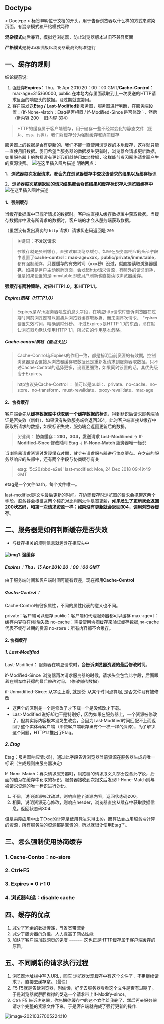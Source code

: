 ## Doctype

< Doctype > 标签申明位于文档的开头，用于告诉浏览器以什么样的方式来渲染页面，有混杂模式和严格模式两种

**混杂模式**向后兼容，模拟老浏览器，防止浏览器版本过旧不兼容页面

**严格模式**是将JS和排版以浏览器最高的标准运行



## 一、缓存的规则

结论提前说:

1. 强缓存**Expires**：Thu，15 Apr  2010  20：00：00  GMT/**Cache-Control**：max-age=315360000, public 在本地内存里面读取到上一次发送的HTTP请求里面的响应头的数据。没过期就直接用。
2. 客户端发送**Etag / Last-Modified**到服务器，服务器进行判断，在服务端设置：（If-None-Match：Etag是否相同  / if-Modified-Since 是否修改 ），然后 （新内容 200 ，旧内容 304）

> HTTP的缓存属于客户端缓存，用于储存一些不经常变化的静态文件（图片、css、js等）。我们将缓存分为强制缓存和协商缓存

服务器上的数据是会有更新的，我们不能一直使用浏览器的本地缓存，这样就只能一直使用旧数据。我们希望当服务器的数据发生更新时，浏览器会请求更新数据，如果服务器上的数据没有更新我们就使用本地数据，这样能节省因网络请求而产生的资源浪费。
![在这里插入图片描述](https://img-blog.csdnimg.cn/20210308194202184.png?x-oss-process=image/watermark,type_ZmFuZ3poZW5naGVpdGk,shadow_10,text_aHR0cHM6Ly9ibG9nLmNzZG4ubmV0L2FidWFuZGVu,size_16,color_FFFFFF,t_70)
明确两点：

1、**浏览器每次发起请求，都会先在浏览器缓存中查找该请求的结果以及缓存标识**

2、**浏览器每次拿到返回的请求结果都会将该结果和缓存标识存入浏览器缓存中**
![在这里插入图片描述](https://img-blog.csdnimg.cn/20210308194235693.png?x-oss-process=image/watermark,type_ZmFuZ3poZW5naGVpdGk,shadow_10,text_aHR0cHM6Ly9ibG9nLmNzZG4ubmV0L2FidWFuZGVu,size_16,color_FFFFFF,t_70)

#### 1、强制缓存

当缓存数据库中已有所请求的数据时。客户端直接从缓存数据库中获取数据。当缓存数据库中没有所请求的数据时，客户端的才会从服务端获取数据。

（虽然没有发出真实的 `http` 请求）请求状态码返回是 `200`

>关键词：**不发送请求**
>
>强缓存就是强制缓存，直接读取浏览器缓存。如果在服务器响应的头部字段中设置了**cache-control：max-age=xxx，public/private/immutable**，都有强制缓存，**只要缓存的有效时间（xxx秒）没过，就直接读取浏览器缓存**。如果是用户主动刷新页面，会发起http请求资源，有额外的请求消耗，但是如果设置的是immutable即使用户刷新也直接读取浏览器缓存。 

**强缓存有两种策略，对应HTTP1.0，和HTTP1.1。**

##### **Expires策略（HTTP1.0）**

>Expires是Web服务器响应消息头字段，在响应http请求时告诉浏览器在过期时间前浏览器可以直接从浏览器缓存取数据，而无需再次请求。
>Expires设置失效时间，精确到时分秒。 不过Expires 是HTTP 1.0的东西，现在默认浏览器均默认使用HTTP 1.1，所以它的作用基本忽略。

##### **Cache-control策略（重点关注）**

> Cache-Control与Expires的作用一致，都是指明当前资源的有效期，控制浏览器是否直接从浏览器缓存取数据还是重新发请求到服务器取数据。只不过Cache-Control的选择更多，设置更细致，如果同时设置的话，其优先级高于Expires。

>http协议头Cache-Control ： 值可以是public、private、no-cache、no-store、no-transform、must-revalidate、proxy-revalidate、max-age

#### 2、协商缓存 

客户端会先从**缓存数据库中获取到一个缓存数据的标识**，得到标识后请求服务端验证是否失效（新鲜），如果没有失效服务端会返回304，此时客户端直接从缓存中获取所请求的数据，如果标识失效，服务端会返回更新后的数据。

>关键词：
>**协商缓存：200，304，发送请求
>Last-Modifined -> If-Modified-Since 修改时间
>Etag -> If-None-Match 服务器唯一标识**

 当浏览器请求资源时发现缓存过期，就会去请求服务器进行协商缓存。在之前的服务器响应的头部中，还有两个字段与协商缓存有关

> etag: '5c20abbd-e2e8'
> last-modified: Mon, 24 Dec 2018 09:49:49 GMT

etag是一个文件hash，每个文件唯一。

last-modified是文件最后更新的时间。在协商缓存时浏览器的请求会携带这两个字段，服务器会根据这两个标识对比判断文件是否更新，**如果发生了更新就会返回200状态码，和第一次请求资源一样；如果没有更新就会返回304，调用浏览器缓存**。 

## 二、服务器是如何判断缓存是否失效

- 与缓存相关的规则信息就包含在相应头中

#### ![img](http://www.361way.com/wp-content/uploads/2017/01/response-headers.png)1. 强缓存

##### **Expires**：Thu，15 Apr  2010  20：00：00  GMT

由于服务端时间和客户端时间可能有误差，现在都用**Cache-Control**

##### **Cache-Control**：

Cache-Control有很多属性，不同的属性代表的意义也不同。

private：客户端可以缓存
public：客户端和代理服务器都可以缓存
max-age=t：缓存内容将在t秒后失效
no-cache：需要使用协商缓存来验证缓存数据,no-cache代表不缓存过期的资源
no-store：所有内容都不会缓存。



#### 2. 协商缓存

##### 1. **Last-Modified**

Last-Modified： 服务器在响应请求时，**会告诉浏览器资源的最后修改时间**。

if-Modified-Since: 浏览器再次请求服务器的时候，请求头会包含此字段，后面跟着在缓存中获得的最后修改时间。（修改则传数据）

if-Unmodified-Since: 从字面上看, 就是说: 从某个时间点算起, 是否文件没有被修改

- 这两个的区别是一个是修改了才下载一个是没修改才下载。
- Last-Modified 说好却也不是特别好，因为如果在服务器上，一个资源被修改了，但其实际内容根本没发生改变，会因为Last-Modified时间匹配不上而返回了整个实体给客户端（即使客户端缓存里有个一模一样的资源）。为了解决这个问题，HTTP1.1推出了Etag。

##### 2. **Etag**

Etag：服务器响应请求时，通过此字段告诉浏览器当前资源在服务器生成的唯一标识（生成规则由服务器决定）

If-None-Match：再次请求服务器时，浏览器的请求报文头部会包含此字段，后面的值为在缓存中获取的标识。服务器接收到次报文后发现If-None-Match则与被请求资源的唯一标识进行对比。

1. 不同，说明资源被改动过，则响应整个资源内容，返回状态码200。
2. 相同，说明资源无心修改，则响应header，浏览器直接从缓存中获取数据信息。返回状态码304.

但是实际应用中由于Etag的计算是使用算法来得出的，而算法会占用服务端计算的资源，所有服务端的资源都是宝贵的，所以就很少使用Etag了。



## 三、怎么强制使用协商缓存

### 1. Cache-Contro：no-store

### 2. Ctrl+F5

### 3. Expires = 0 /-1 0

### 4. 浏览器勾选：disable cache

## 四、缓存的优点 

1. 减少了冗余的数据传递，节省宽带流量
2. 减少了服务器的负担，大大提高了网站性能
3. 加快了客户端加载网页的速度 ------- 这也正是HTTP缓存属于客户端缓存的原因。

## 五、不同刷新的请求执行过程 

1. 浏览器地址栏中写入URL，回车
   浏览器发现缓存中有这个文件了，不用继续请求了，直接去缓存拿。（最快）
2. F5
   F5就是告诉浏览器，别偷懒，好歹去服务器看看这个文件是否有过期了。于是浏览器就胆胆襟襟的发送一个请求带上If-Modify-since。
3. Ctrl+F5
   告诉浏览器，你先把你缓存中的这个文件给我删了，然后再去服务器请求个完整的资源文件下来。于是客户端就完成了强行更新的操作.

![image-20210327005224210](C:\Users\Administrator\AppData\Roaming\Typora\typora-user-images\image-20210327005224210.png)